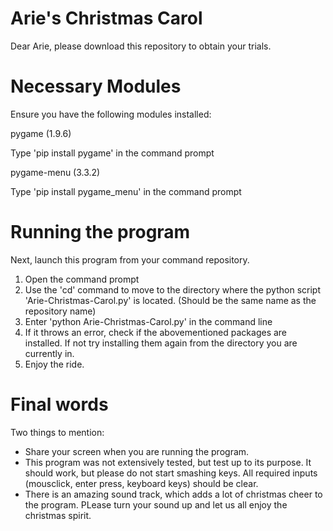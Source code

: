 # Arie's Christmas Carol
Dear Arie, please download this repository to obtain your trials.

# Necessary Modules
Ensure you have the following modules installed:

pygame (1.9.6)

  Type 'pip install pygame' in the command prompt
  
pygame-menu (3.3.2)

Type 'pip install pygame_menu' in the command prompt

# Running the program
Next, launch this program from your command repository.
  1. Open the command prompt
  2. Use the 'cd' command to move to the directory where the python script 'Arie-Christmas-Carol.py' is located. (Should be the same name as the repository name)
  3. Enter 'python Arie-Christmas-Carol.py' in the command line
  4. If it throws an error, check if the abovementioned packages are installed. If not try installing them again from the directory you are currently in.
  5. Enjoy the ride.

# Final words
Two things to mention:
- Share your screen when you are running the program.
- This program was not extensively tested, but test up to its purpose. It should work, but please do not start smashing keys. All required inputs (mousclick, enter press, keyboard keys) should be clear.
- There is an amazing sound track, which adds a lot of christmas cheer to the program. PLease turn your sound up and let us all enjoy the christmas spirit.
